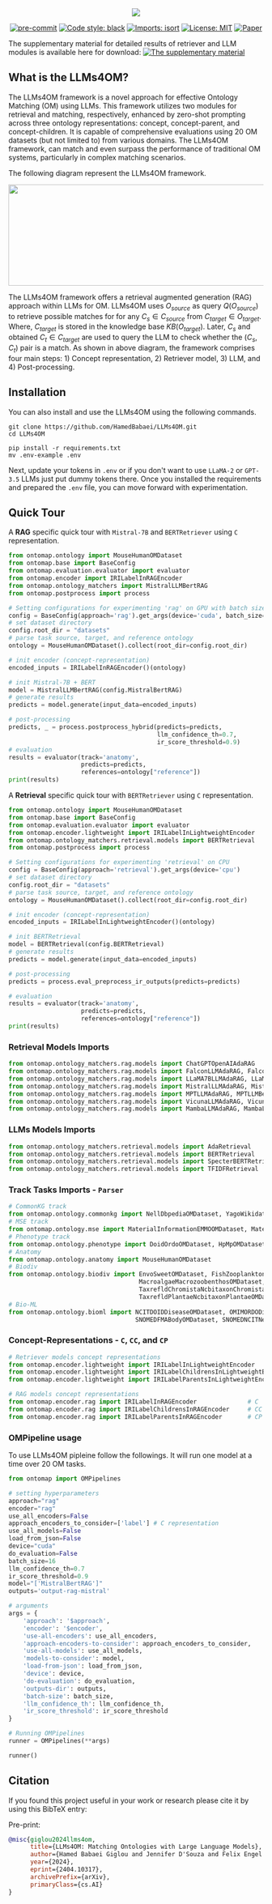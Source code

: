 <div align="center">
 <img src="images/logo.png"/>
</div>

<div align="center">


[![pre-commit](https://img.shields.io/badge/pre--commit-enabled-brightgreen?logo=pre-commit)](https://github.com/pre-commit/pre-commit)
[![Code style: black](https://img.shields.io/badge/code%20style-black-000000.svg)](https://github.com/psf/black)
[![Imports: isort](https://img.shields.io/badge/%20imports-isort-%231674b1?style=flat&labelColor=ef8336)](https://pycqa.github.io/isort/)
[![License: MIT](https://img.shields.io/badge/License-MIT-yellow.svg)](https://opensource.org/licenses/MIT)
[![Paper](https://img.shields.io/badge/Paper-EF3939?style=badge&logo=adobeacrobatreader&logoColor=white&color=black&labelColor=ec1c24)](https://arxiv.org/abs/2404.10317)

</div>

The supplementary material for detailed results of retriever and LLM modules is available here for download: [![The supplementary material](https://img.shields.io/badge/Download%20AS%20pdf-EF3939?style=badge&logo=adobeacrobatreader&logoColor=white&color=black&labelColor=ec1c24)](docs/LLMs4OM_Supplementary_Material.pdf)

## What is the LLMs4OM?

The LLMs4OM framework is a novel approach for effective Ontology Matching (OM) using LLMs. This framework utilizes two modules for retrieval and matching, respectively, enhanced by zero-shot prompting across three ontology representations: concept, concept-parent, and concept-children.  It is capable of comprehensive evaluations using 20 OM datasets (but not limited to) from various domains. The LLMs4OM framework, can match and even surpass the performance of traditional OM systems, particularly in complex matching scenarios.

The following diagram represent the LLMs4OM framework.
<div align="center">
 <img src="images/LLMs4OM.jpg" width="800" height="200"/>
</div>

The LLMs4OM framework offers a retrieval augmented generation (RAG) approach within LLMs for OM. LLMs4OM uses $O_{source}$ as query $Q(O_{source})$ to retrieve possible matches for for any $C_s \in C_{source}$ from $C_{target} \in O_{target}$. Where, $C_{target}$ is stored in the knowledge base $KB(O_{target})$. Later, $C_{s}$ and obtained $C_t \in C_{target}$ are used to query the LLM to check whether the $(C_s, C_t)$ pair is a match. As shown in above diagram, the framework comprises four main steps: 1) Concept representation, 2) Retriever model, 3) LLM, and 4) Post-processing.

## Installation

You can also install and use the LLMs4OM using the following commands.
```
git clone https://github.com/HamedBabaei/LLMs4OM.git
cd LLMs4OM

pip install -r requirements.txt
mv .env-example .env
```
Next, update your tokens in `.env` or if you don't want to use `LLaMA-2` or `GPT-3.5` LLMs just put dummy tokens there.
Once you installed the requirements and prepared the `.env` file, you can move forward with experimentation.

## Quick Tour

A **RAG** specific quick tour with `Mistral-7B` and `BERTRetriever` using `C` representation.
```python
from ontomap.ontology import MouseHumanOMDataset
from ontomap.base import BaseConfig
from ontomap.evaluation.evaluator import evaluator
from ontomap.encoder import IRILabelInRAGEncoder
from ontomap.ontology_matchers import MistralLLMBertRAG
from ontomap.postprocess import process

# Setting configurations for experimenting 'rag' on GPU with batch size of 16
config = BaseConfig(approach='rag').get_args(device='cuda', batch_size=16)
# set dataset directory
config.root_dir = "datasets"
# parse task source, target, and reference ontology
ontology = MouseHumanOMDataset().collect(root_dir=config.root_dir)

# init encoder (concept-representation)
encoded_inputs = IRILabelInRAGEncoder()(ontology)

# init Mistral-7B + BERT
model = MistralLLMBertRAG(config.MistralBertRAG)
# generate results
predicts = model.generate(input_data=encoded_inputs)

# post-processing
predicts, _ = process.postprocess_hybrid(predicts=predicts,
                                         llm_confidence_th=0.7,
                                         ir_score_threshold=0.9)
# evaluation
results = evaluator(track='anatomy',
                    predicts=predicts,
                    references=ontology["reference"])
print(results)
```


A **Retrieval** specific quick tour with `BERTRetriever` using `C` representation.
```python
from ontomap.ontology import MouseHumanOMDataset
from ontomap.base import BaseConfig
from ontomap.evaluation.evaluator import evaluator
from ontomap.encoder.lightweight import IRILabelInLightweightEncoder
from ontomap.ontology_matchers.retrieval.models import BERTRetrieval
from ontomap.postprocess import process

# Setting configurations for experimenting 'retrieval' on CPU
config = BaseConfig(approach='retrieval').get_args(device='cpu')
# set dataset directory
config.root_dir = "datasets"
# parse task source, target, and reference ontology
ontology = MouseHumanOMDataset().collect(root_dir=config.root_dir)

# init encoder (concept-representation)
encoded_inputs = IRILabelInLightweightEncoder()(ontology)

# init BERTRetrieval
model = BERTRetrieval(config.BERTRetrieval)
# generate results
predicts = model.generate(input_data=encoded_inputs)

# post-processing
predicts = process.eval_preprocess_ir_outputs(predicts=predicts)

# evaluation
results = evaluator(track='anatomy',
                    predicts=predicts,
                    references=ontology["reference"])
print(results)
```

### Retrieval Models Imports
```python
from ontomap.ontology_matchers.rag.models import ChatGPTOpenAIAdaRAG
from ontomap.ontology_matchers.rag.models import FalconLLMAdaRAG, FalconLLMBertRAG
from ontomap.ontology_matchers.rag.models import LLaMA7BLLMAdaRAG, LLaMA7BLLMBertRAG
from ontomap.ontology_matchers.rag.models import MistralLLMAdaRAG, MistralLLMBertRAG
from ontomap.ontology_matchers.rag.models import MPTLLMAdaRAG, MPTLLMBertRAG
from ontomap.ontology_matchers.rag.models import VicunaLLMAdaRAG, VicunaLLMBertRAG
from ontomap.ontology_matchers.rag.models import MambaLLMAdaRAG, MambaLLMBertRAG
```
### LLMs Models Imports
```python
from ontomap.ontology_matchers.retrieval.models import AdaRetrieval
from ontomap.ontology_matchers.retrieval.models import BERTRetrieval
from ontomap.ontology_matchers.retrieval.models import SpecterBERTRetrieval
from ontomap.ontology_matchers.retrieval.models import TFIDFRetrieval
```

### Track Tasks Imports - `Parser`
```python
# CommonKG track
from ontomap.ontology.commonkg import NellDbpediaOMDataset, YagoWikidataOMDataset
# MSE track
from ontomap.ontology.mse import MaterialInformationEMMOOMDataset, MaterialInformationMatOntoMDataset
# Phenotype track
from ontomap.ontology.phenotype import DoidOrdoOMDataset, HpMpOMDataset
# Anatomy
from ontomap.ontology.anatomy import MouseHumanOMDataset
# Biodiv
from ontomap.ontology.biodiv import EnvoSweetOMDataset, FishZooplanktonOMDataset,\
                                    MacroalgaeMacrozoobenthosOMDataset, TaxrefldBacteriaNcbitaxonBacteriaOMDataset, \
                                    TaxrefldChromistaNcbitaxonChromistaOMDataset, TaxrefldFungiNcbitaxonFungiOMDataset,\
                                    TaxrefldPlantaeNcbitaxonPlantaeOMDataset, TaxrefldProtozoaNcbitaxonProtozoaOMDataset
# Bio-ML
from ontomap.ontology.bioml import NCITDOIDDiseaseOMDataset, OMIMORDODiseaseOMDataset, \
                                   SNOMEDFMABodyOMDataset, SNOMEDNCITNeoplasOMDataset, SNOMEDNCITPharmOMDataset
```

### Concept-Representations - `C`, `CC`, and `CP`
```python
# Retriever models concept representations
from ontomap.encoder.lightweight import IRILabelInLightweightEncoder              # C
from ontomap.encoder.lightweight import IRILabelChildrensInLightweightEncoder     # CC
from ontomap.encoder.lightweight import IRILabelParentsInLightweightEncoder       # CP

# RAG models concept representations
from ontomap.encoder.rag import IRILabelInRAGEncoder              # C
from ontomap.encoder.rag import IRILabelChildrensInRAGEncoder     # CC
from ontomap.encoder.rag import IRILabelParentsInRAGEncoder       # CP
```

### OMPipeline usage
To use LLMs4OM pipleine follow the followings. It will run one model at a time over 20 OM tasks.

```python
from ontomap import OMPipelines

# setting hyperparameters
approach="rag"
encoder="rag"
use_all_encoders=False
approach_encoders_to_consider=['label'] # C representation
use_all_models=False
load_from_json=False
device="cuda"
do_evaluation=False
batch_size=16
llm_confidence_th=0.7
ir_score_threshold=0.9
model="['MistralBertRAG']"
outputs='output-rag-mistral'

# arguments
args = {
    'approach': '$approach',
    'encoder': '$encoder',
    'use-all-encoders': use_all_encoders,
    'approach-encoders-to-consider': approach_encoders_to_consider,
    'use-all-models': use_all_models,
    'models-to-consider': model,
    'load-from-json': load_from_json,
    'device': device,
    'do-evaluation': do_evaluation,
    'outputs-dir': outputs,
    'batch-size': batch_size,
    'llm_confidence_th': llm_confidence_th,
    'ir_score_threshold': ir_score_threshold
}

# Running OMPipelines
runner = OMPipelines(**args)

runner()
```

## Citation
If you found this project useful in your work or research please cite it by using this BibTeX entry:

Pre-print:
```bibtex
@misc{giglou2024llms4om,
      title={LLMs4OM: Matching Ontologies with Large Language Models},
      author={Hamed Babaei Giglou and Jennifer D'Souza and Felix Engel and Sören Auer},
      year={2024},
      eprint={2404.10317},
      archivePrefix={arXiv},
      primaryClass={cs.AI}
}
```
